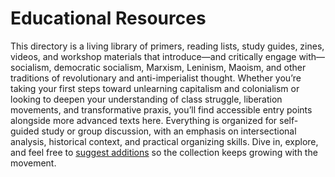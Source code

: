 # Educational Resources

This directory is a living library of primers, reading lists, study guides, zines, videos, and workshop materials that introduce—and critically engage with—socialism, democratic socialism, Marxism, Leninism, Maoism, and other traditions of revolutionary and anti-imperialist thought. Whether you’re taking your first steps toward unlearning capitalism and colonialism or looking to deepen your understanding of class struggle, liberation movements, and transformative praxis, you’ll find accessible entry points alongside more advanced texts here. Everything is organized for self-guided study or group discussion, with an emphasis on intersectional analysis, historical context, and practical organizing skills. Dive in, explore, and feel free to [suggest additions](https://github.com/flinthillsdsa/resources/issues/) so the collection keeps growing with the movement.



